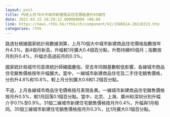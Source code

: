 ```yaml
---
layout: post
title: 內地上月70大中城市新建商品住宅價格連升65個月
date: 2021-03-15 10:29:12.000000000 +08:00
link: https://news.rthk.hk/rthk/ch/component/k2/1580614-20210315.htm
categories: rthk
---
```


路透社根據國家統計局數據測算，上月70個大中城市新建商品住宅價格指數按年升4.3%，創4個月新高，升幅較1月擴大0.4個百分點，升勢持續65個月；指數按月則升0.4%，升幅亦高過前月的0.3%。

國家統計局城市司首席統計師繩國慶指，受去年同期基數較低影響，各線城市商品住宅銷售價格按年升幅擴大。當中，一線城市新建商品住宅及二手住宅銷售價格，分別升4.8%和10.8%，較上月分別擴大0.6和1.2個百分點。

不過，上月各線城市商品住宅價格按月表現各異。一線城市新建商品住宅銷售價格按月升0.5%，較1月回落0.1個百分點。當中，北京、上海、廣州和深圳分別升幅介乎0.1%至0.9%。31個二線城市新建住宅銷售價格按月升0.4%，升幅與1月相同。35個三線城市新建住宅銷售價格按月升0.3%，比1月擴大0.1個百分點。
